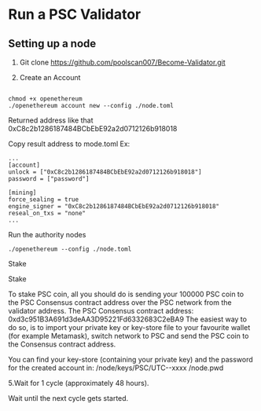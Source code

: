 # Run a PSC Validator
## Setting up a node
1. Git clone https://github.com/poolscan007/Become-Validator.git

2. Create an Account

```

chmod +x openethereum
./openethereum account new --config ./node.toml
```
Returned address like that 0xC8c2b1286187484BCbEbE92a2d0712126b918018

Copy result address to mode.toml 
Ex:
```
...
[account]
unlock = ["0xC8c2b1286187484BCbEbE92a2d0712126b918018"]
password = ["password"]

[mining]
force_sealing = true
engine_signer = "0xC8c2b1286187484BCbEbE92a2d0712126b918018"
reseal_on_txs = "none"
...
```
Run the authority nodes
```
./openethereum --config ./node.toml

```

Stake

Stake

To stake PSC coin, all you should do is sending your 100000 PSC coin to the PSC Consensus contract address over the PSC network from the validator address. The PSC Consensus contract address: 0xd3c951B3A691d3deAA3D95221Fd6332683C2eBA9 The easiest way to do so, is to import your private key or key-store file to your favourite wallet (for example Metamask), switch network to PSC and send the PSC coin to the Consensus contract address.

You can find your key-store (containing your private key) and the password for the created account in: 
/node/keys/PSC/UTC--xxxx 
/node.pwd

5.Wait for 1 cycle (approximately 48 hours).

Wait until the next cycle gets started.

